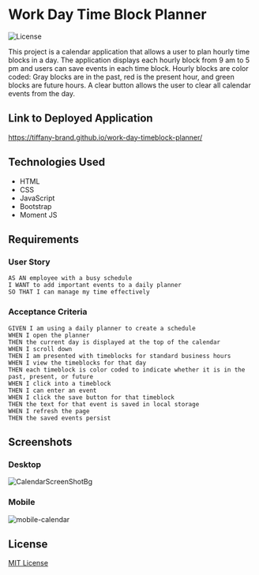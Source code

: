 # Work Day Time Block Planner

![License](https://img.shields.io/github/license/tiffany-brand/work-day-timeblock-planner?style=plastic)

This project is a calendar application that allows a user to plan hourly time blocks in a day. The application displays each hourly block from 9 am to 5 pm and users can save events in each time block. Hourly blocks are color coded: Gray blocks are in the past, red is the present hour, and green blocks are future hours. A clear button allows the user to clear all calendar events from the day.

## Link to Deployed Application

https://tiffany-brand.github.io/work-day-timeblock-planner/

## Technologies Used
- HTML
- CSS
- JavaScript
- Bootstrap
- Moment JS

## Requirements

### User Story

```
AS AN employee with a busy schedule
I WANT to add important events to a daily planner
SO THAT I can manage my time effectively
```

### Acceptance Criteria

```
GIVEN I am using a daily planner to create a schedule
WHEN I open the planner
THEN the current day is displayed at the top of the calendar
WHEN I scroll down
THEN I am presented with timeblocks for standard business hours
WHEN I view the timeblocks for that day
THEN each timeblock is color coded to indicate whether it is in the past, present, or future
WHEN I click into a timeblock
THEN I can enter an event
WHEN I click the save button for that timeblock
THEN the text for that event is saved in local storage
WHEN I refresh the page
THEN the saved events persist
```

## Screenshots

### Desktop
![CalendarScreenShotBg](https://user-images.githubusercontent.com/16748389/88445715-8677cf80-cdf2-11ea-9f7b-ed5d021edf01.JPG)

### Mobile
![mobile-calendar](https://user-images.githubusercontent.com/16748389/90188622-d01c6000-dd89-11ea-8315-132d78ff4440.JPG)

## License

[MIT License](./LICENSE)
